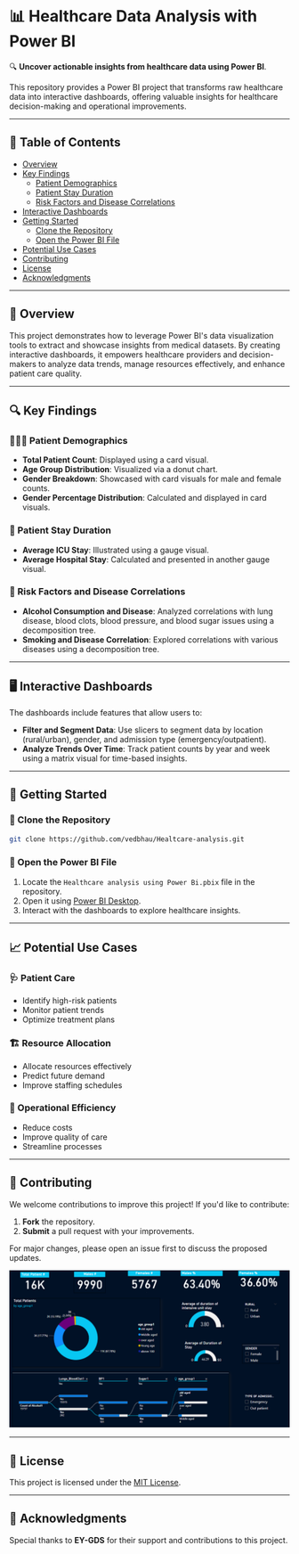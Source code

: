# 📊 Healthcare Data Analysis with Power BI

🔍 **Uncover actionable insights from healthcare data using Power BI**.

This repository provides a Power BI project that transforms raw healthcare data into interactive dashboards, offering valuable insights for healthcare decision-making and operational improvements.

---

## 📑 Table of Contents
- [Overview](#overview)
- [Key Findings](#key-findings)
  - [Patient Demographics](#patient-demographics)
  - [Patient Stay Duration](#patient-stay-duration)
  - [Risk Factors and Disease Correlations](#risk-factors-and-disease-correlations)
- [Interactive Dashboards](#interactive-dashboards)
- [Getting Started](#getting-started)
  - [Clone the Repository](#clone-the-repository)
  - [Open the Power BI File](#open-the-power-bi-file)
- [Potential Use Cases](#potential-use-cases)
- [Contributing](#contributing)
- [License](#license)
- [Acknowledgments](#acknowledgments)

---

## 📖 Overview

This project demonstrates how to leverage Power BI's data visualization tools to extract and showcase insights from medical datasets. By creating interactive dashboards, it empowers healthcare providers and decision-makers to analyze data trends, manage resources effectively, and enhance patient care quality.

---

## 🔍 Key Findings

### 🧑‍🤝‍🧑 Patient Demographics
- **Total Patient Count**: Displayed using a card visual.
- **Age Group Distribution**: Visualized via a donut chart.
- **Gender Breakdown**: Showcased with card visuals for male and female counts.
- **Gender Percentage Distribution**: Calculated and displayed in card visuals.

### 🏥 Patient Stay Duration
- **Average ICU Stay**: Illustrated using a gauge visual.
- **Average Hospital Stay**: Calculated and presented in another gauge visual.

### 🔗 Risk Factors and Disease Correlations
- **Alcohol Consumption and Disease**: Analyzed correlations with lung disease, blood clots, blood pressure, and blood sugar issues using a decomposition tree.
- **Smoking and Disease Correlation**: Explored correlations with various diseases using a decomposition tree.

---

## 🖥️ Interactive Dashboards

The dashboards include features that allow users to:

- **Filter and Segment Data**: Use slicers to segment data by location (rural/urban), gender, and admission type (emergency/outpatient).
- **Analyze Trends Over Time**: Track patient counts by year and week using a matrix visual for time-based insights.

---

## 🚀 Getting Started

### 🔗 Clone the Repository

```bash
git clone https://github.com/vedbhau/Healtcare-analysis.git
```


### 📂 Open the Power BI File
1. Locate the `Healthcare analysis using Power Bi.pbix` file in the repository.
2. Open it using [Power BI Desktop](https://powerbi.microsoft.com/desktop/).
3. Interact with the dashboards to explore healthcare insights.

---

## 📈 Potential Use Cases

### 🩺 Patient Care
- Identify high-risk patients
- Monitor patient trends
- Optimize treatment plans

### 🏗️ Resource Allocation
- Allocate resources effectively
- Predict future demand
- Improve staffing schedules

### 🏥 Operational Efficiency
- Reduce costs
- Improve quality of care
- Streamline processes

---

## 🤝 Contributing

We welcome contributions to improve this project! If you'd like to contribute:

1. **Fork** the repository.
2. **Submit** a pull request with your improvements.

For major changes, please open an issue first to discuss the proposed updates.

<p align="center">
  <img src="https://github.com/vedbhau/Healtcare-analysis/blob/a4d345d40604ed2ff2120c6b77cfc43e4f51a5e0/Screenshot%202024-04-03%20192801.png" alt="Project Dashboard Screenshot" width="600"/>
</p>

---

## 📜 License

This project is licensed under the [MIT License](LICENSE).

---

## 🙏 Acknowledgments

Special thanks to **EY-GDS** for their support and contributions to this project.
